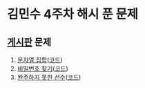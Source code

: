 # 김민수 4주차 해시 푼 문제

## [게시판](../README.md) 문제

1. [문자열 집합](https://www.acmicpc.net/problem/14425)([코드](./문자열_집합.cpp))
2. [비밀번호 찾기](https://www.acmicpc.net/problem/17219)([코드](./비밀번호_찾기.cpp))
3. [완주하지 못한 선수](https://school.programmers.co.kr/learn/courses/30/lessons/42576)([코드](./완주하지_못한_선수.cpp))